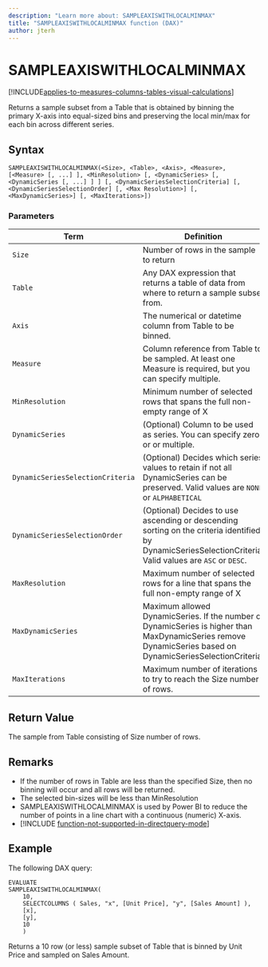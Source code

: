 ```yaml
---
description: "Learn more about: SAMPLEAXISWITHLOCALMINMAX"
title: "SAMPLEAXISWITHLOCALMINMAX function (DAX)"
author: jterh
---
```


# SAMPLEAXISWITHLOCALMINMAX

[!INCLUDE[applies-to-measures-columns-tables-visual-calculations](includes/applies-to-measures-columns-tables-visual-calculations.md)]

Returns a sample subset from a Table that is obtained by binning the primary X-axis into equal-sized bins and preserving the local min/max for each bin across different series.

## Syntax

```dax
SAMPLEAXISWITHLOCALMINMAX(<Size>, <Table>, <Axis>, <Measure>, [<Measure> [, ...] ], <MinResolution> [, <DynamicSeries> [, <DynamicSeries [, ...] ] ] [, <DynamicSeriesSelectionCriteria] [, <DynamicSeriesSelectionOrder] [, <Max Resolution>] [, <MaxDynamicSeries>] [, <MaxIterations>]) 
```

### Parameters

|Term|Definition|
|--------|--------------|
|`Size`|Number of rows in the sample to return|
|`Table`|Any DAX expression that returns a table of data from where to return a sample subset from.|
|`Axis`|The numerical or datetime column from Table to be binned.|
|`Measure`| Column reference from Table to be sampled. At least one Measure is required, but you can specify multiple.|
|`MinResolution`| Minimum number of selected rows that spans the full non-empty range of X|
|`DynamicSeries`| (Optional) Column to be used as series. You can specify zero, or or multiple.|
|`DynamicSeriesSelectionCriteria`| (Optional) Decides which series values to retain if not all DynamicSeries can be preserved. Valid values are `NONE` or `ALPHABETICAL`|
|`DynamicSeriesSelectionOrder`| (Optional) Decides to use ascending or descending sorting on the criteria identified by DynamicSeriesSelectionCriteria. Valid values are `ASC` or `DESC`.|
|`MaxResolution`| Maximum number of selected rows for a line that spans the full non-empty range of X|
|`MaxDynamicSeries`|Maximum allowed DynamicSeries. If the number of DynamicSeries is higher than MaxDynamicSeries remove DynamicSeries based on DynamicSeriesSelectionCriteria.|
|`MaxIterations`|Maximum number of iterations to try to reach the Size number of rows. |

## Return Value

The sample from Table consisting of Size number of rows.

## Remarks
- If the number of rows in Table are less than the specified Size, then no binning will occur and all rows will be returned.
- The selected bin-sizes will be less than MinResolution
- SAMPLEAXISWITHLOCALMINMAX is used by Power BI to reduce the number of points in a line chart with a continuous (numeric) X-axis.
- [!INCLUDE [function-not-supported-in-directquery-mode](includes/function-not-supported-in-directquery-mode.md)]

## Example

The following DAX query:

```dax
EVALUATE
SAMPLEAXISWITHLOCALMINMAX(
	10,
	SELECTCOLUMNS ( Sales, "x", [Unit Price], "y", [Sales Amount] ),
    [x],
    [y],
	10
	)
```

Returns a 10 row (or less) sample subset of Table that is binned by Unit Price and sampled on Sales Amount.